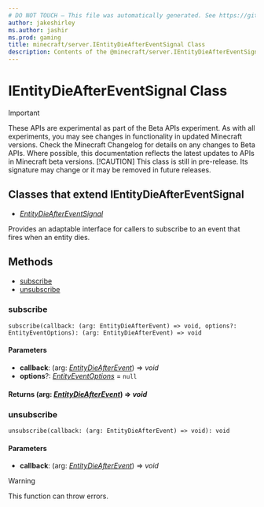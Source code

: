 ```yaml
---
# DO NOT TOUCH — This file was automatically generated. See https://github.com/mojang/minecraftapidocsgenerator to modify descriptions, examples, etc.
author: jakeshirley
ms.author: jashir
ms.prod: gaming
title: minecraft/server.IEntityDieAfterEventSignal Class
description: Contents of the @minecraft/server.IEntityDieAfterEventSignal class.
---
```

# IEntityDieAfterEventSignal Class
>[!IMPORTANT]
>These APIs are experimental as part of the Beta APIs experiment. As with all experiments, you may see changes in functionality in updated Minecraft versions. Check the Minecraft Changelog for details on any changes to Beta APIs. Where possible, this documentation reflects the latest updates to APIs in Minecraft beta versions.
> [!CAUTION]
> This class is still in pre-release.  Its signature may change or it may be removed in future releases.

## Classes that extend IEntityDieAfterEventSignal
- [*EntityDieAfterEventSignal*](EntityDieAfterEventSignal.md)

Provides an adaptable interface for callers to subscribe to an event that fires when an entity dies.

## Methods
- [subscribe](#subscribe)
- [unsubscribe](#unsubscribe)

### **subscribe**
`
subscribe(callback: (arg: EntityDieAfterEvent) => void, options?: EntityEventOptions): (arg: EntityDieAfterEvent) => void
`

#### **Parameters**
- **callback**: (arg: [*EntityDieAfterEvent*](EntityDieAfterEvent.md)) => *void*
- **options**?: [*EntityEventOptions*](EntityEventOptions.md) = `null`

#### **Returns** (arg: [*EntityDieAfterEvent*](EntityDieAfterEvent.md)) => *void*

### **unsubscribe**
`
unsubscribe(callback: (arg: EntityDieAfterEvent) => void): void
`

#### **Parameters**
- **callback**: (arg: [*EntityDieAfterEvent*](EntityDieAfterEvent.md)) => *void*

> [!WARNING]
> This function can throw errors.
